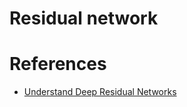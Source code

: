 # Residual network

# References
* [Understand Deep Residual Networks](https://blog.waya.ai/deep-residual-learning-9610bb62c355)
